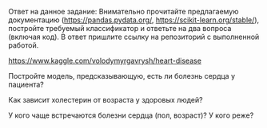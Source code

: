Ответ на данное задание:
Внимательно прочитайте предлагаемую документацию (https://pandas.pydata.org/, https://scikit-learn.org/stable/), постройте требуемый классификатор и ответьте на два вопроса (включая код).
 В ответ пришлите ссылку на репозиторий с выполненной работой.


https://www.kaggle.com/volodymyrgavrysh/heart-disease

Постройте модель, предсказывающую, есть ли болезнь сердца у пациента?



Как зависит холестерин от возраста у здоровых людей?

У кого чаще встречаются болезни сердца (пол, возраст)? У кого реже?
